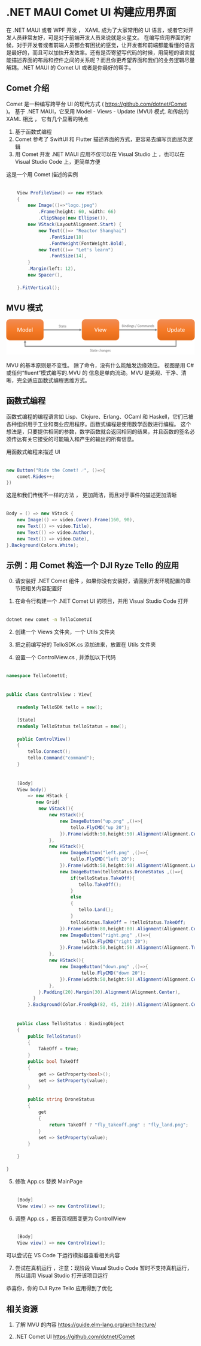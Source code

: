 # **.NET MAUI Comet UI 构建应用界面**

在 .NET MAUI 或者 WPF 开发 ， XAML 成为了大家常用的 UI 语言，或者它对开发人员非常友好，可是对于前端开发人员来说就是火星文。 在编写应用界面的时候，对于开发者或者前端人员都会有困扰的感觉，让开发者和前端都能看懂的语言是最好的，而且可以加快开发效率。还有是否寄望写代码的时候，用简短的语言就能描述界面的布局和控件之间的关系呢？而且你更希望界面和我们的业务逻辑尽量解耦。.NET MAUI 的 Comet UI 或者是你最好的帮手。

## **Comet 介绍**

Comet 是一种编写跨平台 UI 的现代方式 ( https://github.com/dotnet/Comet )。 基于 .NET MAUI，它采用 Model - Views - Update (MVU) 模式. 和传统的 XAML 相比 ， 它有几个显著的特点

1. 基于函数式编程
2. Comet 参考了 SwiftUI 和 Flutter 描述界面的方式，更容易去编写页面层次逻辑
3. 用 Comet 开发 .NET MAUI 应用不仅可以在 Visual Studio 上 ，也可以在 Visual Studio Code 上，更简单方便

这是一个用 Comet 描述的实例

```csharp

    View ProfileView() => new HStack
    {
        new Image(()=>"logo.jpeg")
		    .Frame(height: 60, width: 66)
            .ClipShape(new Ellipse()),
        new VStack(LayoutAlignment.Start) {
            new Text(()=> "Reactor Shanghai")
                .FontSize(18)
                .FontWeight(FontWeight.Bold),
            new Text(()=> "Let's learn")
                .FontSize(14),
        }
        .Margin(left: 12),
        new Spacer(),

    }.FitVertical();

```

## **MVU 模式**

<img src="../imgs/03/01.png">

MVU 的基本原则是不变性。 除了命令，没有什么能触发边缘效应。 视图是用 C# 或任何“fluent”模式编写的.MVU 的 信息是单向流动。MVU 是美观、干净、清晰，完全适应函数式编程思维方式。

## **函数式编程**

函数式编程的编程语言如 Lisp、Clojure、Erlang、OCaml 和 Haskell，它们已被各种组织用于工业和商业应用程序。函数式编程是使用数学函数进行编程。 这个想法是，只要提供相同的参数，数学函数就会返回相同的结果，并且函数的签名必须传达有关它接受的可能输入和产生的输出的所有信息。

用函数式编程来描述 UI


```csharp

new Button("Ride the Comet! ☄️", ()=>{
	comet.Rides++;
})

```

这是和我们传统不一样的方法 ， 更加简洁，而且对于事件的描述更加清晰


```csharp

Body = () => new VStack {
	new Image(() => video.Cover).Frame(160, 90),
	new Text(() => video.Title),
	new Text(() => video.Author),
	new Text(() => video.Date),
}.Background(Colors.White);

```

## **示例：用 Comet 构造一个  DJI Ryze Tello 的应用**

0. 请安装好 .NET Comet 组件 ，如果你没有安装好，请回到开发环境配置的章节把相关内容配置好

1. 在命令行构建一个 .NET Comet UI 的项目，并用 Visual Studio Code 打开

```bash

dotnet new comet -n TelloCometUI 

```

2. 创建一个 Views 文件夹，一个 Utils 文件夹

3. 把之前编写好的 TelloSDK.cs 添加进来，放置在 Utils 文件夹

4. 设置一个 ControlView.cs , 并添加以下代码


```csharp

namespace TelloCometUI;


public class ControlView : View{

    readonly TelloSDK tello = new();

	[State]
	readonly TelloStatus telloStatus = new();

    public ControlView()
    {
        tello.Connect();
        tello.Command("command");
    }


    [Body]
    View body()
        => new HStack {
           new Grid{
            new VStack(){
                new HStack(){
                    new ImageButton("up.png" ,()=>{
                        tello.FlyCMD("up 20");
                    }).Frame(width:50,height:50).Alignment(Alignment.Center),
                },
                new HStack(){
                    new ImageButton("left.png" ,()=>{
                        tello.FlyCMD("left 20");
                    }).Frame(width:50,height:50).Alignment(Alignment.Leading),
                    new ImageButton(telloStatus.DroneStatus ,()=>{
                        if(telloStatus.TakeOff){
                           tello.TakeOff();
                        }
                        else
                        {
                           tello.Land();
                        }
                        telloStatus.TakeOff = !telloStatus.TakeOff;
                    }).Frame(width:80,height:80).Alignment(Alignment.Center),
                    new ImageButton("right.png" ,()=>{
                            tello.FlyCMD("right 20");
                    }).Frame(width:50,height:50).Alignment(Alignment.Trailing),
                },
                new HStack(){
                    new ImageButton("down.png" ,()=>{
                            tello.FlyCMD("down 20");
                    }).Frame(width:50,height:50).Alignment(Alignment.Center),
                },
            }.Padding(20).Margin(30).Alignment(Alignment.Center),
          } 
        }.Background(Color.FromRgb(82, 45, 210)).Alignment(Alignment.Center);

    
	public class TelloStatus : BindingObject
	{
        public TelloStatus()
        {
            TakeOff = true;
        }   
		public bool TakeOff
		{
			get => GetProperty<bool>();
			set => SetProperty(value);
		}

		public string DroneStatus
		{
			get
			{
				return TakeOff ? "fly_takeoff.png" : "fly_land.png";
			}
            set => SetProperty(value);
		}

	}

}

```


5. 修改 App.cs 替换 MainPage

```csharp

	[Body]
	View view() => new ControlView();

```

6. 调整 App.cs ，把首页视图变更为 ControllView


```csharp

	[Body]
	View view() => new ControlView();

```

  可以尝试在 VS Code 下运行模拟器查看相关内容

7. 尝试在真机运行 ，注意：现阶段 Visual Studio Code 暂时不支持真机运行，所以请用 Visual Studio 打开该项目运行


恭喜你，你的 DJI Ryze Tello 应用得到了优化

## **相关资源**


1. 了解 MVU 的内容 https://guide.elm-lang.org/architecture/

2. .NET Comet UI https://github.com/dotnet/Comet







